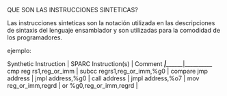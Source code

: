QUE SON LAS INSTRUCCIONES SINTETICAS?

Las instrucciones sinteticas son la notación utilizada en las descripciones de sintaxis del lenguaje ensamblador y 
son utilizadas para la comodidad de los programadores.

ejemplo:

Synthetic Instruction  | SPARC Instruction(s)        | Comment
_______________________|_____________________________|__________
cmp reg rs1,reg_or_imm | subcc regrs1,reg_or_imm,%g0 | compare
jmp address            | jmpl address,%g0            |
call address           | jmpl address,%o7            |
mov reg_or_imm,regrd   | or %g0,reg_or_imm,regrd     |
